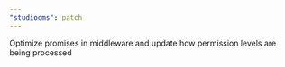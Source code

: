 ```yaml
---
"studiocms": patch
---
```


Optimize promises in middleware and update how permission levels are being processed
